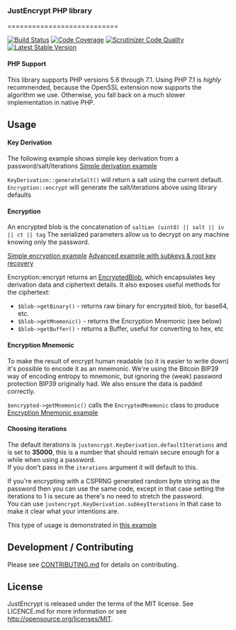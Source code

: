 ### JustEncrypt PHP library
===========================

[![Build Status](https://travis-ci.org/btccom/justencrypt-php.png?branch=master)](https://travis-ci.org/btccom/justencrypt-php)
[![Code Coverage](https://scrutinizer-ci.com/g/btccom/justencrypt-php/badges/coverage.png?b=master)](https://scrutinizer-ci.com/g/btccom/justencrypt-php/?branch=master)
[![Scrutinizer Code Quality](https://scrutinizer-ci.com/g/btccom/justencrypt-php/badges/quality-score.png?b=master)](https://scrutinizer-ci.com/g/btccom/justencrypt-php/?branch=master)
[![Latest Stable Version](https://poser.pugx.org/btccom/justencrypt-php/v/stable.png)](https://packagist.org/packages/btccom/justencrypt)

#### PHP Support

This library supports PHP versions 5.6 through 7.1. Using PHP 7.1 is *highly*
recommended, because the OpenSSL extension now supports the algorithm we use.
Otherwise, you fall back on a much slower implementation in native PHP.

Usage 
-----

#### Key Derivation

The following example shows simple key derivation from a password/salt/iterations
[Simple derivation example](examples/simple_key_derivation.php)

`KeyDerivation::generateSalt()` will return a salt using the current default.
`Encryption::encrypt` will generate the salt/iterations above using library defaults

#### Encryption

An encrypted blob is the concatenation of `saltLen (uint8) || salt || iv || ct || tag`
The serialized parameters allow us to decrypt on any machine knowing only the password.

[Simple encryption example](examples/simple_encryption.php)
[Advanced example with subkeys & root key recovery](examples/example.php)

Encryption::encrypt returns an [EncryptedBlob](src/EncryptedBlob.php), which encapsulates
key derivation data and ciphertext details. It also exposes useful methods for the ciphertext:
  
  - `$blob->getBinary()` - returns raw binary for encrypted blob, for base64, etc.
  - `$blob->getMnemonic()` - returns the Encryption Mnemonic (see below)
  - `$blob->getBuffer()` - returns a Buffer, useful for converting to hex, etc
 
#### Encryption Mnemonic

To make the result of encrypt human readable (so it is easier to write down) it's possible to encode it as an mnemonic.
We're using the Bitcoin BIP39 way of encoding entropy to mnemonic, but ignoring the (weak) password protection BIP39 originally had.
We also ensure the data is padded correctly.

`$encrypted->getMnemonic()` calls the `EncryptedMnemonic` class to produce 
[Encryption Mnemonic example](examples/simple_encryption_mnemonic.php)

#### Choosing iterations
The default iterations is `justencrypt.KeyDerivation.defaultIterations` and is set to **35000**, 
this is a number that should remain secure enough for a while when using a password.  
If you don't pass in the `iterations` argument it will default to this.

If you're encrypting with a CSPRNG generated random byte string as the password then you can use the same code,
except in that case setting the iterations to 1 is secure as there's no need to stretch the password.  
You can use `justencrypt.KeyDerivation.subkeyIterations` in that case to make it clear what your intentions are.

This type of usage is demonstrated in [this example](examples/example.php)

Development / Contributing
--------------------------

Please see [CONTRIBUTING.md](CONTRIBUTING.md) for details on contributing.

License
-------

JustEncrypt is released under the terms of the MIT license. See LICENCE.md for more information or see http://opensource.org/licenses/MIT.